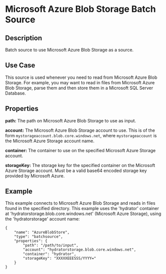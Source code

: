 # Microsoft Azure Blob Storage Batch Source

Description
-----------

Batch source to use Microsoft Azure Blob Storage as a source.

Use Case
--------

This source is used whenever you need to read from Microsoft Azure Blob Storage. For
example, you may want to read in files from Microsoft Azure Blob Storage, parse them and
then store them in a Microsoft SQL Server Database.

Properties
----------

**path:** The path on Microsoft Azure Blob Storage to use as input.

**account:** The Microsoft Azure Blob Storage account to use. This is of the form 
`mystorageaccount.blob.core.windows.net`, where `mystorageaccount` is the Microsoft 
Azure Storage account name.

**container:** The container to use on the specified Microsoft Azure Storage account.

**storageKey:** The storage key for the specified container on the Microsoft Azure Storage account. 
Must be a valid base64 encoded storage key provided by Microsoft Azure.

Example
-------

This example connects to Microsoft Azure Blob Storage and reads in files found in the
specified directory. This example uses the 'hydrator' container at
'hydratorstorage.blob.core.windows.net' (Microsoft Azure Storage), using the
'hydratorstorage' account name:

    {
        "name": "AzureBlobStore",
        "type": "batchsource",
        "properties": {
            "path": "/path/to/input",
            "account": "hydratorstorage.blob.core.windows.net",
            "container": "hydrator",
            "storageKey": "XXXXXEEESSS/YYYY="
        }
    }
